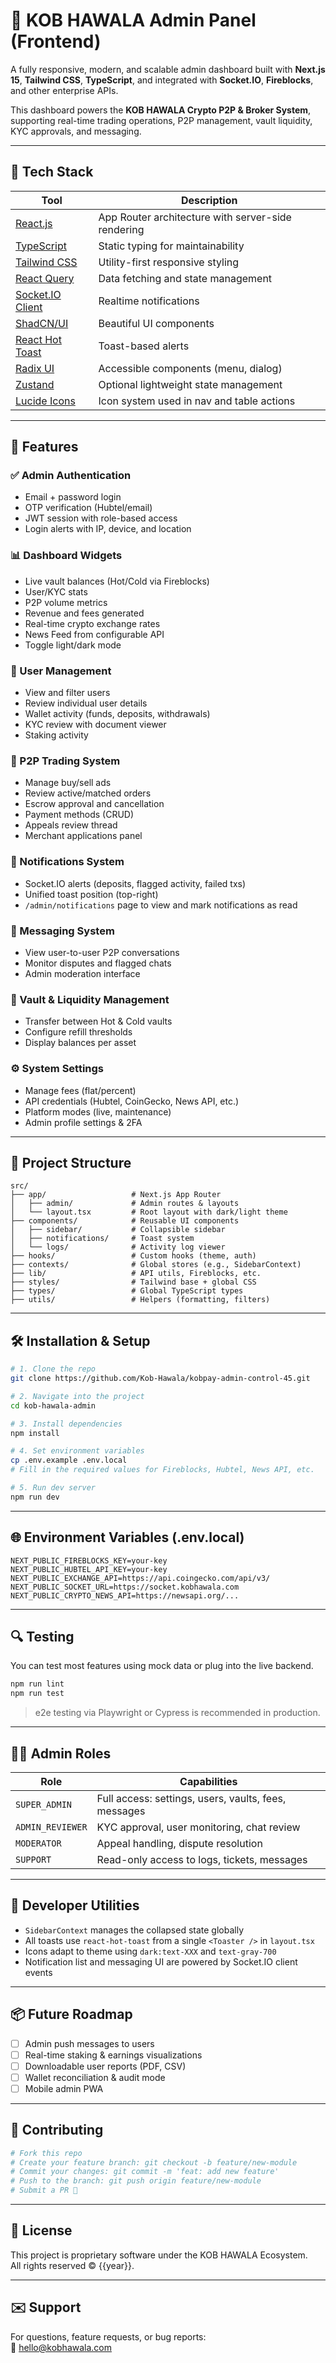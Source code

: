 # 🚀 KOB HAWALA Admin Panel (Frontend)

A fully responsive, modern, and scalable admin dashboard built with **Next.js 15**, **Tailwind CSS**, **TypeScript**, and integrated with **Socket.IO**, **Fireblocks**, and other enterprise APIs.

This dashboard powers the **KOB HAWALA Crypto P2P & Broker System**, supporting real-time trading operations, P2P management, vault liquidity, KYC approvals, and messaging.

---

## 🧱 Tech Stack

| Tool | Description |
|------|-------------|
| [React.js](https://react.dev) | App Router architecture with server-side rendering |
| [TypeScript](https://www.typescriptlang.org/) | Static typing for maintainability |
| [Tailwind CSS](https://tailwindcss.com/) | Utility-first responsive styling |
| [React Query](https://tanstack.com/query) | Data fetching and state management |
| [Socket.IO Client](https://socket.io/docs/v4/client-api/) | Realtime notifications |
| [ShadCN/UI](https://ui.shadcn.com/) | Beautiful UI components |
| [React Hot Toast](https://react-hot-toast.com/) | Toast-based alerts |
| [Radix UI](https://www.radix-ui.com/) | Accessible components (menu, dialog) |
| [Zustand](https://zustand-demo.pmnd.rs/) | Optional lightweight state management |
| [Lucide Icons](https://lucide.dev/) | Icon system used in nav and table actions |

---

## 🔧 Features

### ✅ Admin Authentication
- Email + password login
- OTP verification (Hubtel/email)
- JWT session with role-based access
- Login alerts with IP, device, and location

### 📊 Dashboard Widgets
- Live vault balances (Hot/Cold via Fireblocks)
- User/KYC stats
- P2P volume metrics
- Revenue and fees generated
- Real-time crypto exchange rates
- News Feed from configurable API
- Toggle light/dark mode

### 🧍 User Management
- View and filter users
- Review individual user details
- Wallet activity (funds, deposits, withdrawals)
- KYC review with document viewer
- Staking activity

### 💸 P2P Trading System
- Manage buy/sell ads
- Review active/matched orders
- Escrow approval and cancellation
- Payment methods (CRUD)
- Appeals review thread
- Merchant applications panel

### 🔔 Notifications System
- Socket.IO alerts (deposits, flagged activity, failed txs)
- Unified toast position (top-right)
- `/admin/notifications` page to view and mark notifications as read

### 💬 Messaging System
- View user-to-user P2P conversations
- Monitor disputes and flagged chats
- Admin moderation interface

### 🔐 Vault & Liquidity Management
- Transfer between Hot & Cold vaults
- Configure refill thresholds
- Display balances per asset

### ⚙️ System Settings
- Manage fees (flat/percent)
- API credentials (Hubtel, CoinGecko, News API, etc.)
- Platform modes (live, maintenance)
- Admin profile settings & 2FA

---

## 📁 Project Structure

```
src/
├── app/                   # Next.js App Router
│   ├── admin/             # Admin routes & layouts
│   └── layout.tsx         # Root layout with dark/light theme
├── components/            # Reusable UI components
│   ├── sidebar/           # Collapsible sidebar
│   ├── notifications/     # Toast system
│   └── logs/              # Activity log viewer
├── hooks/                 # Custom hooks (theme, auth)
├── contexts/              # Global stores (e.g., SidebarContext)
├── lib/                   # API utils, Fireblocks, etc.
├── styles/                # Tailwind base + global CSS
├── types/                 # Global TypeScript types
├── utils/                 # Helpers (formatting, filters)
```

---

## 🛠 Installation & Setup

```bash
# 1. Clone the repo
git clone https://github.com/Kob-Hawala/kobpay-admin-control-45.git

# 2. Navigate into the project
cd kob-hawala-admin

# 3. Install dependencies
npm install

# 4. Set environment variables
cp .env.example .env.local
# Fill in the required values for Fireblocks, Hubtel, News API, etc.

# 5. Run dev server
npm run dev
```

---

## 🌐 Environment Variables (.env.local)

```env
NEXT_PUBLIC_FIREBLOCKS_KEY=your-key
NEXT_PUBLIC_HUBTEL_API_KEY=your-key
NEXT_PUBLIC_EXCHANGE_API=https://api.coingecko.com/api/v3/
NEXT_PUBLIC_SOCKET_URL=https://socket.kobhawala.com
NEXT_PUBLIC_CRYPTO_NEWS_API=https://newsapi.org/...
```

---

## 🔍 Testing

You can test most features using mock data or plug into the live backend.

```bash
npm run lint
npm run test
```

> e2e testing via Playwright or Cypress is recommended in production.

---

## 🧑‍💼 Admin Roles

| Role            | Capabilities |
|------------------|--------------|
| `SUPER_ADMIN`    | Full access: settings, users, vaults, fees, messages |
| `ADMIN_REVIEWER` | KYC approval, user monitoring, chat review |
| `MODERATOR`      | Appeal handling, dispute resolution |
| `SUPPORT`        | Read-only access to logs, tickets, messages |

---

## 🧪 Developer Utilities

- `SidebarContext` manages the collapsed state globally
- All toasts use `react-hot-toast` from a single `<Toaster />` in `layout.tsx`
- Icons adapt to theme using `dark:text-XXX` and `text-gray-700`
- Notification list and messaging UI are powered by Socket.IO client events

---

## 📦 Future Roadmap

- [ ] Admin push messages to users
- [ ] Real-time staking & earnings visualizations
- [ ] Downloadable user reports (PDF, CSV)
- [ ] Wallet reconciliation & audit mode
- [ ] Mobile admin PWA

---

## 🤝 Contributing

```bash
# Fork this repo
# Create your feature branch: git checkout -b feature/new-module
# Commit your changes: git commit -m 'feat: add new feature'
# Push to the branch: git push origin feature/new-module
# Submit a PR 🚀
```

---

## 📃 License

This project is proprietary software under the KOB HAWALA Ecosystem.  
All rights reserved © {{year}}.

---

## ✉️ Support

For questions, feature requests, or bug reports:  
📧 hello@kobhawala.com
